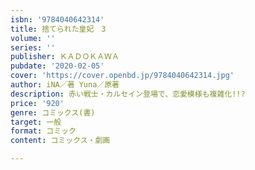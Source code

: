 ```yaml
---
isbn: '9784040642314'
title: 捨てられた皇妃　3
volume: ''
series: ''
publisher: ＫＡＤＯＫＡＷＡ
pubdate: '2020-02-05'
cover: 'https://cover.openbd.jp/9784040642314.jpg'
author: iNA／著 Yuna／原著
description: 赤い戦士・カルセイン登場で、恋愛模様も複雑化!!?
price: '920'
genre: コミックス(書)
target: 一般
format: コミック
content: コミックス・劇画

---
```

